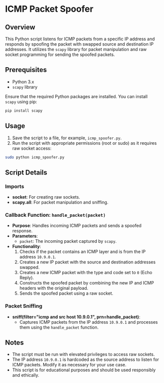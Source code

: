 # ICMP Packet Spoofer

## Overview

This Python script listens for ICMP packets from a specific IP address and responds by spoofing the packet with swapped source and destination IP addresses. It utilizes the `scapy` library for packet manipulation and raw socket programming for sending the spoofed packets.

## Prerequisites

- Python 3.x
- `scapy` library

Ensure that the required Python packages are installed. You can install `scapy` using pip:

```bash
pip install scapy
```

## Usage

1. Save the script to a file, for example, `icmp_spoofer.py`.
2. Run the script with appropriate permissions (root or sudo) as it requires raw socket access:

```bash
sudo python icmp_spoofer.py
```

## Script Details

### Imports

- **socket**: For creating raw sockets.
- **scapy.all**: For packet manipulation and sniffing.

### Callback Function: `handle_packet(packet)`

- **Purpose**: Handles incoming ICMP packets and sends a spoofed response.
- **Parameters**: 
  - `packet`: The incoming packet captured by `scapy`.
- **Functionality**:
  1. Checks if the packet contains an ICMP layer and is from the IP address `10.9.0.1`.
  2. Creates a new IP packet with the source and destination addresses swapped.
  3. Creates a new ICMP packet with the type and code set to `0` (Echo Reply).
  4. Constructs the spoofed packet by combining the new IP and ICMP headers with the original payload.
  5. Sends the spoofed packet using a raw socket.

### Packet Sniffing

- **sniff(filter="icmp and src host 10.9.0.1", prn=handle_packet)**:
  - Captures ICMP packets from the IP address `10.9.0.1` and processes them using the `handle_packet` function.

## Notes

- The script must be run with elevated privileges to access raw sockets.
- The IP address `10.9.0.1` is hardcoded as the source address to listen for ICMP packets. Modify it as necessary for your use case.
- This script is for educational purposes and should be used responsibly and ethically.
